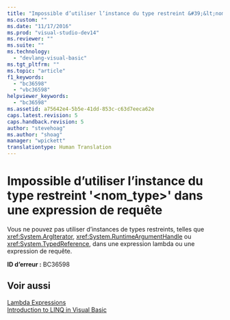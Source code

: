 ```yaml
---
title: "Impossible d’utiliser l’instance du type restreint &#39;&lt;nom_type&gt;&#39; dans une expression de requ&#234;te | Microsoft Docs"
ms.custom: ""
ms.date: "11/17/2016"
ms.prod: "visual-studio-dev14"
ms.reviewer: ""
ms.suite: ""
ms.technology: 
  - "devlang-visual-basic"
ms.tgt_pltfrm: ""
ms.topic: "article"
f1_keywords: 
  - "bc36598"
  - "vbc36598"
helpviewer_keywords: 
  - "bc36598"
ms.assetid: a75642e4-5b5e-41dd-853c-c63d7eeca62e
caps.latest.revision: 5
caps.handback.revision: 5
author: "stevehoag"
ms.author: "shoag"
manager: "wpickett"
translationtype: Human Translation
---
```

# Impossible d’utiliser l’instance du type restreint &#39;&lt;nom_type&gt;&#39; dans une expression de requ&#234;te
Vous ne pouvez pas utiliser d’instances de types restreints, telles que <xref:System.ArgIterator>, <xref:System.RuntimeArgumentHandle> ou <xref:System.TypedReference>, dans une expression lambda ou une expression de requête.  
  
 **ID d’erreur :** BC36598  
  
## Voir aussi  
 [Lambda Expressions](../../visual-basic/programming-guide/language-features/procedures/lambda-expressions.md)   
 [Introduction to LINQ in Visual Basic](../../visual-basic/programming-guide/language-features/linq/introduction-to-linq.md)
